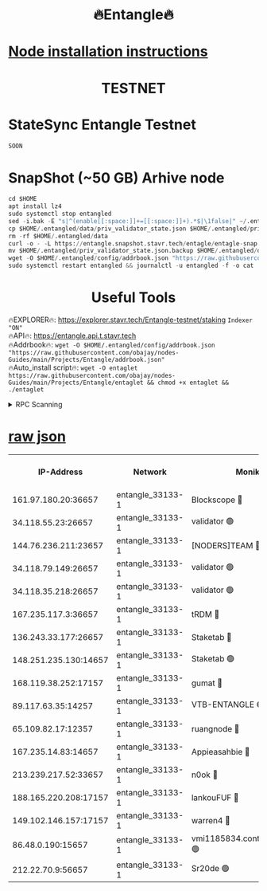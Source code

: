 <h1 align="center"> 🔥Entangle🔥</h1>

[Node installation instructions](https://github.com/obajay/nodes-Guides/tree/main/Projects/Entangle)
=

<h1 align="center"> TESTNET</h1>

# StateSync Entangle Testnet
```python
SOON
```
# SnapShot (~50 GB) Arhive node
```python
cd $HOME
apt install lz4
sudo systemctl stop entangled
sed -i.bak -E "s|^(enable[[:space:]]+=[[:space:]]+).*$|\1false|" ~/.entangled/config/config.toml
cp $HOME/.entangled/data/priv_validator_state.json $HOME/.entangled/priv_validator_state.json.backup
rm -rf $HOME/.entangled/data
curl -o - -L https://entangle.snapshot.stavr.tech/entagle/entagle-snap.tar.lz4 | lz4 -c -d - | tar -x -C $HOME/.entangled --strip-components 2
mv $HOME/.entangled/priv_validator_state.json.backup $HOME/.entangled/data/priv_validator_state.json
wget -O $HOME/.entangled/config/addrbook.json "https://raw.githubusercontent.com/obajay/nodes-Guides/main/Projects/Entangle/addrbook.json"
sudo systemctl restart entangled && journalctl -u entangled -f -o cat
```
 <h1 align="center"> Useful Tools</h1>
 
🔥EXPLORER🔥: https://explorer.stavr.tech/Entangle-testnet/staking        `Indexer "ON"` \
🔥API🔥:      https://entangle.api.t.stavr.tech \
🔥Addrbook🔥: ```wget -O $HOME/.entangled/config/addrbook.json "https://raw.githubusercontent.com/obajay/nodes-Guides/main/Projects/Entangle/addrbook.json"``` \
🔥Auto_install script🔥:  `wget -O entaglet https://raw.githubusercontent.com/obajay/nodes-Guides/main/Projects/Entangle/entaglet && chmod +x entaglet && ./entaglet`


<details>
<summary>RPC Scanning</summary>

<h2 align="center"> We scan nodes in real time every 4 hours. And we provide the final result of RPC endpoints.
We cannot influence the operation of these nodes in any way. </h2>


```python
If Voting Power is higher than 0 --> then the Node is a validator of the network and may be subject to attack and be a potential threat to the chain.
```
```python
We marked such validators with a red symbol
```

</details>

[raw json](https://rpc-check.entangt.stavr.tech/entangt/rpc-entangt-result.json)
=


<table><tr><th>IP-Address</th><th>Network</th><th>Moniker</th><th>Latest Block Height</th><th>Earliest Block Height</th><th>Catching Up</th><th>Tx Index</th><th>Voting Power</th><th>Scan Time</th></tr><tr><td>161.97.180.20:36657</td><td>entangle_33133-1</td><td>Blockscope 🔴</td><td>1979381</td><td>1</td><td>False</td><td>off</td><td>279523070054723</td><td>2024-02-02T10:10:43.949772960UTC</td></tr><tr><td>34.118.55.23:26657</td><td>entangle_33133-1</td><td>validator 🟢</td><td>1979381</td><td>1</td><td>False</td><td>on</td><td>0</td><td>2024-02-02T10:10:45.045660037UTC</td></tr><tr><td>144.76.236.211:23657</td><td>entangle_33133-1</td><td>[NODERS]TEAM 🔴</td><td>1979384</td><td>1</td><td>False</td><td>off</td><td>27051536422893186</td><td>2024-02-02T10:10:58.929061925UTC</td></tr><tr><td>34.118.79.149:26657</td><td>entangle_33133-1</td><td>validator 🟢</td><td>1979386</td><td>1</td><td>False</td><td>on</td><td>0</td><td>2024-02-02T10:11:05.990300685UTC</td></tr><tr><td>34.118.35.218:26657</td><td>entangle_33133-1</td><td>validator 🟢</td><td>1979387</td><td>1</td><td>False</td><td>on</td><td>0</td><td>2024-02-02T10:11:08.712258792UTC</td></tr><tr><td>167.235.117.3:36657</td><td>entangle_33133-1</td><td>tRDM 🔴</td><td>1979387</td><td>1</td><td>False</td><td>on</td><td>163401631245439</td><td>2024-02-02T10:11:09.026483959UTC</td></tr><tr><td>136.243.33.177:26657</td><td>entangle_33133-1</td><td>Staketab 🔴</td><td>1979384</td><td>660001</td><td>False</td><td>on</td><td>123670965347648</td><td>2024-02-02T10:11:01.294024401UTC</td></tr><tr><td>148.251.235.130:14657</td><td>entangle_33133-1</td><td>Staketab 🟢</td><td>1979381</td><td>660801</td><td>False</td><td>on</td><td>0</td><td>2024-02-02T10:10:43.658343605UTC</td></tr><tr><td>168.119.38.252:17157</td><td>entangle_33133-1</td><td>gumat 🔴</td><td>1979382</td><td>962001</td><td>False</td><td>on</td><td>324046502905202</td><td>2024-02-02T10:10:47.360513320UTC</td></tr><tr><td>89.117.63.35:14257</td><td>entangle_33133-1</td><td>VTB-ENTANGLE 🟢</td><td>1979383</td><td>1162001</td><td>False</td><td>off</td><td>0</td><td>2024-02-02T10:10:56.216941729UTC</td></tr><tr><td>65.109.82.17:12357</td><td>entangle_33133-1</td><td>ruangnode 🔴</td><td>1979381</td><td>1312001</td><td>False</td><td>off</td><td>460297573713193</td><td>2024-02-02T10:10:44.291492197UTC</td></tr><tr><td>167.235.14.83:14657</td><td>entangle_33133-1</td><td>Appieasahbie 🔴</td><td>1979387</td><td>1716001</td><td>False</td><td>on</td><td>43682150326023543</td><td>2024-02-02T10:11:08.384329868UTC</td></tr><tr><td>213.239.217.52:33657</td><td>entangle_33133-1</td><td>n0ok 🔴</td><td>1979385</td><td>1879385</td><td>False</td><td>off</td><td>46577001986356485</td><td>2024-02-02T10:11:03.604702917UTC</td></tr><tr><td>188.165.220.208:17157</td><td>entangle_33133-1</td><td>lankouFUF 🔴</td><td>1979382</td><td>1910001</td><td>False</td><td>off</td><td>303683404995620</td><td>2024-02-02T10:10:47.663363674UTC</td></tr><tr><td>149.102.146.157:17157</td><td>entangle_33133-1</td><td>warren4 🔴</td><td>1979384</td><td>1958001</td><td>False</td><td>on</td><td>477044302156971</td><td>2024-02-02T10:10:58.631026837UTC</td></tr><tr><td>86.48.0.190:15657</td><td>entangle_33133-1</td><td>vmi1185834.contaboserver.net 🟢</td><td>1975682</td><td>1961001</td><td>False</td><td>off</td><td>0</td><td>2024-02-02T10:10:44.615652798UTC</td></tr><tr><td>212.22.70.9:56657</td><td>entangle_33133-1</td><td>Sr20de 🟢</td><td>1979381</td><td>1971001</td><td>False</td><td>off</td><td>0</td><td>2024-02-02T10:10:43.405707241UTC</td></tr></table>
